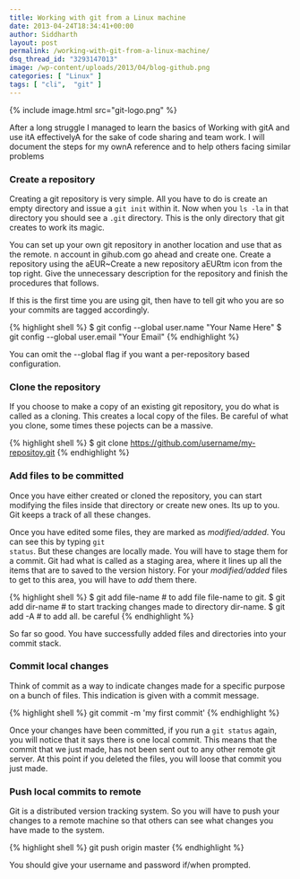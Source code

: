 ```yaml
---
title: Working with git from a Linux machine
date: 2013-04-24T18:34:41+00:00
author: Siddharth
layout: post
permalink: /working-with-git-from-a-linux-machine/
dsq_thread_id: "3293147013"
image: /wp-content/uploads/2013/04/blog-github.png
categories: [ "Linux" ]
tags: [ "cli",  "git" ]
---
```


{% include image.html src="git-logo.png" %}

After a long struggle I managed to learn the basics of Working with gitA and use itA effectivelyA for the sake of code sharing and team work. I will document the steps for my ownA reference and to help others facing similar problems

### Create a repository

Creating a git repository is very simple. All you have to do is create an empty directory and issue a `git init` within it. Now when you `ls -la` in that directory you should see a `.git` directory. This is the only directory that git creates to work its magic.

You can set up your own git repository in another location and use that as the remote. n account in gihub.com go ahead and create one. Create a repository using the aEUR~Create a new repository aEURtm icon from the top right. Give the unnecessary description for the repository and finish the procedures that follows.

If this is the first time you are using git, then have to tell git who you are so your commits are tagged accordingly.

{% highlight shell %}
$ git config --global user.name "Your Name Here"
$ git config --global user.email "Your Email"
{% endhighlight %}

You can omit the --global flag if you want a per-repository based configuration.

### Clone the repository

If you choose to make a copy of an existing git repository, you do what is called as a cloning. This creates a local copy of the files. Be careful of what you clone, some times these pojects can be a massive.

{% highlight shell %}
$ git clone https://github.com/username/my-repositoy.git
{% endhighlight %}

### Add files to be committed

Once you have either created or cloned the repository, you can start modifying the files inside that directory or create new ones. Its up to you. Git keeps a track of all these changes.

Once you have edited some files, they are marked as _modified/added_. You can see this by typing <code>git status</code>. But these changes are locally made. You will have to stage them for a commit. Git had what is called as a staging area, where it lines up all the items that are to saved to the version history. For your _modified/added_ files to get to this area, you will have to _add_ them there.

{% highlight shell %}
$ git add file-name  # to add file file-name to git.
$ git add dir-name   # to start tracking changes made to directory dir-name.
$ git add -A         # to add all. be careful
{% endhighlight %}

So far so good. You have successfully added files and directories into your commit stack.

### Commit local changes
Think of commit as a way to indicate changes made for a specific purpose on a bunch of files. This indication is given with a commit message.

{% highlight shell %}
git commit -m 'my first commit'
{% endhighlight %}

Once your changes have been committed, if you run a `git status` again, you will notice that it says there is one local commit. This means that the commit that we just made, has not been sent out to any other remote git server. At this point if you deleted the files, you will loose that commit you just made.

### Push local commits to remote
Git is a distributed version tracking system. So you will have to push your changes to a remote machine so that others can see what changes you have made to the system.

{% highlight shell %}
git push origin master
{% endhighlight %}

You should give your username and password if/when prompted.
